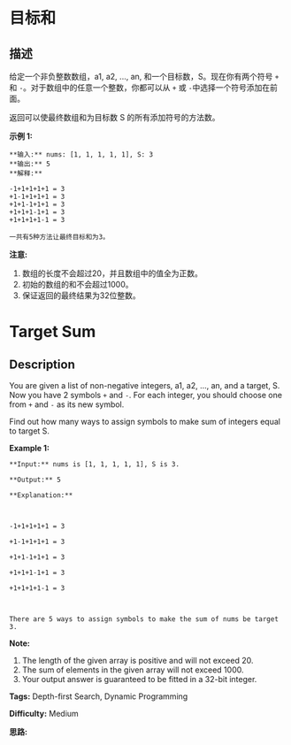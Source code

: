 # 目标和

## 描述

给定一个非负整数数组，a1, a2, ..., an, 和一个目标数，S。现在你有两个符号 `+` 和 `-`。对于数组中的任意一个整数，你都可以从 `+` 或 `-`中选择一个符号添加在前面。

返回可以使最终数组和为目标数 S 的所有添加符号的方法数。

**示例 1:**

    
    
    **输入:** nums: [1, 1, 1, 1, 1], S: 3
    **输出:** 5
    **解释:** 
    
    -1+1+1+1+1 = 3
    +1-1+1+1+1 = 3
    +1+1-1+1+1 = 3
    +1+1+1-1+1 = 3
    +1+1+1+1-1 = 3
    
    一共有5种方法让最终目标和为3。
    

**注意:**

  1. 数组的长度不会超过20，并且数组中的值全为正数。
  2. 初始的数组的和不会超过1000。
  3. 保证返回的最终结果为32位整数。



# Target Sum

## Description



You are given a list of non-negative integers, a1, a2, ..., an, and a target, S. Now you have 2 symbols `+` and `-`. For each integer, you should choose one from `+` and `-` as its new symbol.

Find out how many ways to assign symbols to make sum of integers equal to target S.

**Example 1:**  

    
    
    **Input:** nums is [1, 1, 1, 1, 1], S is 3. 
    **Output:** 5
    **Explanation:** 
    
    -1+1+1+1+1 = 3
    +1-1+1+1+1 = 3
    +1+1-1+1+1 = 3
    +1+1+1-1+1 = 3
    +1+1+1+1-1 = 3
    
    There are 5 ways to assign symbols to make the sum of nums be target 3.
    

**Note:**  

  1. The length of the given array is positive and will not exceed 20. 
  2. The sum of elements in the given array will not exceed 1000.
  3. Your output answer is guaranteed to be fitted in a 32-bit integer.


**Tags:** Depth-first Search, Dynamic Programming

**Difficulty:** Medium

**思路:**
